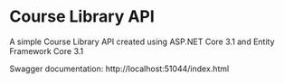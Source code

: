# Course Library API

A simple Course Library API created using ASP.NET Core 3.1 and Entity Framework Core 3.1

Swagger documentation:
http://localhost:51044/index.html
